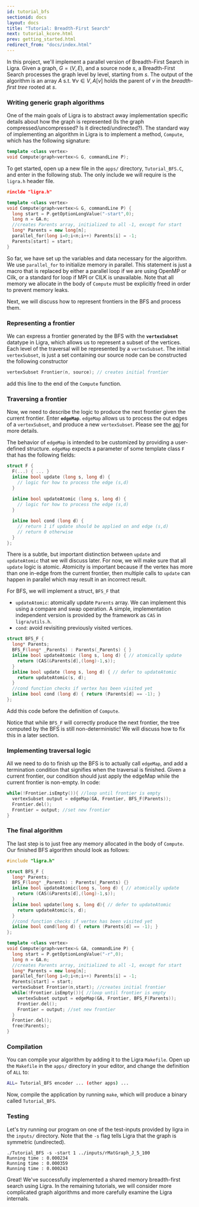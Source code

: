 ```yaml
---
id: tutorial_bfs
sectionid: docs
layout: docs
title: "Tutorial: Breadth-First Search"
next: tutorial_kcore.html
prev: getting_started.html
redirect_from: "docs/index.html"
---
```


In this project, we'll implement a parallel version of Breadth-First Search in 
Ligra. Given a graph, $G = (V,E)$, and a source node $s$, a Breadth-First Search 
processes the graph level by level, starting from $s$. The output of the 
algorithm is an array $A$ s.t. $\forall v \in V, A[v]$ holds the parent of $v$ in 
the *breadth-first tree* rooted at $s$. 

### Writing generic graph algorithms

One of the main goals of Ligra is to abstract away implementation specific details
about how the graph is represented (Is the graph compressed/uncompressed? Is it
directed/undirected?). The standard way of implementing an algorithm in Ligra is 
to implement a method, `Compute`, which has the following signature: 

``` cpp
template <class vertex>
void Compute(graph<vertex>& G, commandLine P);
```

To get started, open up a new file in the `apps/` directory, `Tutorial_BFS.C`, and 
enter in the following stub. The only include we will require is the `ligra.h` header
file.

``` cpp
#inclde "ligra.h"

template <class vertex>
void Compute(graph<vertex>& G, commandLine P) {
  long start = P.getOptionLongValue("-start",0);
  long n = GA.n;
  //creates Parents array, initialized to all -1, except for start
  long* Parents = new long[n];
  parallel_for(long i=0;i<n;i++) Parents[i] = -1;
  Parents[start] = start;
}
```

So far, we have set up the variables and data necessary for the algorithm. 
We use `parallel_for` to initialize memory in parallel. This statement 
is just a macro that is replaced by either a parallel loop if we are using 
OpenMP or Cilk, or a standard for loop if MPI or CILK is unavailable. Note that 
all memory we allocate in the body of `Compute`  must be explicitly freed 
in order to prevent memory leaks.

Next, we will discuss how to represent frontiers in the BFS and process them. 

### Representing a frontier

We can express a frontier generated by the BFS with the **`vertexSubset`** datatype in 
Ligra, which allows us to represent a subset of the vertices. Each level of the 
traversal will be represented by a `vertexSubset`. The initial `vertexSubset`, is just
a set containing our source node can be constructed the following constructor

``` cpp
vertexSubset Frontier(n, source); // creates initial frontier
```
add this line to the end of the `Compute` function. 

### Traversing a frontier

Now, we need to describe the logic to produce the next frontier given the current 
frontier. Enter **`edgeMap`**. `edgeMap` allows us to process the out edges of a 
`vertexSubset`, and produce a new `vertexSubset`. Please see the [api](/ligra/docs/api.html#edgemap) 
for more details.

The behavior of `edgeMap` is intended to be customized by providing a user-defined structure.
`edgeMap` expects a parameter of some template class `F` that has the following fields: 

``` cpp
struct F {
  F(...) { ... }
  inline bool update (long s, long d) {
    // logic for how to process the edge (s,d)
  }
  
  inline bool updateAtomic (long s, long d) {
    // logic for how to process the edge (s,d)
  }

  inline bool cond (long d) {
    // return 1 if update should be applied on and edge (s,d) 
    // return 0 otherwise
  }
};
```

There is a subtle, but important distinction between `update` and `updateAtomic` that
we will discuss later. For now, we will make sure that all `update` logic is atomic. 
Atomicity is important because if the vertex has more than one in-edge from the current 
frontier, then multiple calls to `update` can happen in parallel which may result in 
an incorrect result.

For BFS, we will implement a struct, `BFS_F` that 

- `updateAtomic`: atomically update `Parents` array. We can implement this using a
  compare and swap operation. A simple, implementation independent version
  is provided by the framework as `CAS` in `ligra/utils.h`.  
- `cond`: avoid revisiting previously visited vertices.

``` cpp
struct BFS_F {
  long* Parents;
  BFS_F(long* _Parents) : Parents(_Parents) { }
  inline bool updateAtomic (long s, long d) { // atomically update
    return (CAS(&Parents[d],(long)-1,s));
  }
  inline bool update (long s, long d) { // defer to updateAtomic
    return updateAtomic(s, d);
  }
  //cond function checks if vertex has been visited yet
  inline bool cond (long d) { return (Parents[d] == -1); }
};
```

Add this code before the definition of `Compute`. 

Notice that while `BFS_F` will correctly produce the next frontier, the tree computed 
by the BFS is still non-deterministic! We will discuss how to fix this in a later section.

### Implementing traversal logic

All we need to do to finish up the BFS is to actually call `edgeMap`, and
add a termination condition that signifies when the traversal is finished. Given
a current frontier, our condition should just apply the edgeMap while the current
frontier is non-empty. In code:

``` cpp
while(!Frontier.isEmpty()){ //loop until frontier is empty
  vertexSubset output = edgeMap(GA, Frontier, BFS_F(Parents));
  Frontier.del();
  Frontier = output; //set new frontier
}
```

### The final algorithm

The last step is to just free any memory allocated in the body of `Compute`. Our
finished BFS algorithm should look as follows:

``` cpp
#include "ligra.h"

struct BFS_F {
  long* Parents;
  BFS_F(long* _Parents) : Parents(_Parents) {}
  inline bool updateAtomic(long s, long d) { // atomically update
    return (CAS(&Parents[d],(long)-1,s));
  }
  inline bool update(long s, long d){ // defer to updateAtomic
    return updateAtomic(s, d);
  }
  //cond function checks if vertex has been visited yet
  inline bool cond(long d) { return (Parents[d] == -1); }
};

template <class vertex>
void Compute(graph<vertex>& GA, commandLine P) {
  long start = P.getOptionLongValue("-r",0);
  long n = GA.n;
  //creates Parents array, initialized to all -1, except for start
  long* Parents = new long[n];
  parallel_for(long i=0;i<n;i++) Parents[i] = -1;
  Parents[start] = start;
  vertexSubset Frontier(n,start); //creates initial frontier
  while(!Frontier.isEmpty()){ //loop until frontier is empty
    vertexSubset output = edgeMap(GA, Frontier, BFS_F(Parents));
    Frontier.del();
    Frontier = output; //set new frontier
  }
  Frontier.del();
  free(Parents);
}
```

### Compilation

You can compile your algorithm by adding it to the Ligra `Makefile`. Open up the
`Makefile` in the `apps/` directory in your editor, and change the definition of
`ALL` to:

``` bash
ALL= Tutorial_BFS encoder ... (other apps) ...
```

Now, compile the application by running `make`, which will produce a binary called 
`Tutorial_BFS`.

### Testing

Let's try running our program on one of the test-inputs provided by ligra in the `inputs/`
directory. Note that the `-s` flag tells Ligra that the graph is symmetric (undirected). 

``` 
./Tutorial_BFS -s -start 1 ../inputs/rMatGraph_J_5_100
Running time : 0.000234
Running time : 0.000359
Running time : 0.000243
```

Great! We've successfully implemented a shared memory breadth-first search using Ligra. 
In the remaining tutorials, we will consider more complicated graph algorithms and more
carefully examine the Ligra internals. 
